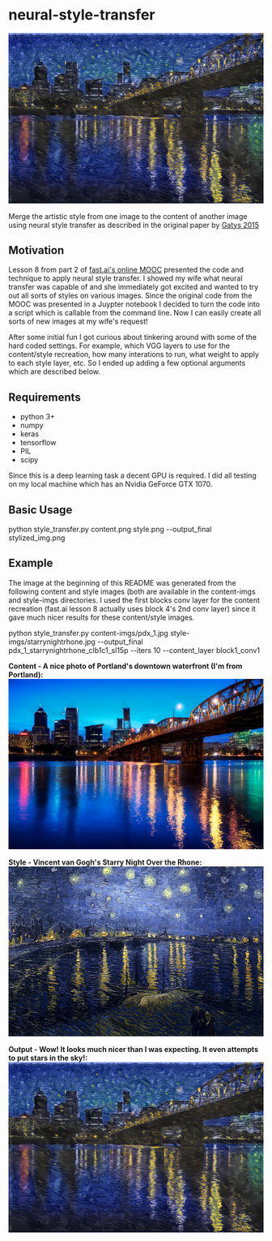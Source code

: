 # neural-style-transfer

![alt text](https://github.com/pjbutcher/neural-style-transfer/blob/master/example-outputs/pdx_1_starrynightrhone_clb1c1_sl15c2.png)

Merge the artistic style from one image to the content of another image using neural style transfer as described in the original paper by [Gatys 2015](https://arxiv.org/abs/1508.06576) 

## Motivation
Lesson 8 from part 2 of [fast.ai's online MOOC](http://course.fast.ai/) presented the code and technique to apply neural style transfer. I showed my wife what neural transfer was capable of and she immediately got excited and wanted to try out all sorts of styles on various images. Since the original code from the MOOC was presented in a Juypter notebook I decided to turn the code into a script which is callable from the command line. Now I can easily create all sorts of new images at my wife's request!

After some initial fun I got curious about tinkering around with some of the hard coded settings. For example, which VGG layers to use for the content/style recreation, how many interations to run, what weight to apply to each style layer, etc. So I ended up adding a few optional arguments which are described below.

## Requirements
* python 3+
* numpy
* keras
* tensorflow
* PIL
* scipy

Since this is a deep learning task a decent GPU is required. I did all testing on my local machine which has an Nvidia GeForce GTX 1070. 

## Basic Usage
python style_transfer.py content.png style.png --output_final stylized_img.png

## Example
The image at the beginning of this README was generated from the following content and style images (both are available in the content-imgs and style-imgs directories. I used the first blocks conv layer for the content recreation (fast.ai lesson 8 actually uses block 4's 2nd conv layer) since it gave much nicer results for these content/style images. 

python style_transfer.py content-imgs/pdx_1.jpg style-imgs/starrynightrhone.jpg --output_final pdx_1_starrynightrhone_clb1c1_sl15p --iters 10 --content_layer block1_conv1 

**Content - A nice photo of Portland's downtown waterfront (I'm from Portland):**
![alt text](https://github.com/pjbutcher/neural-style-transfer/blob/master/content-imgs/pdx_1.jpg)

**Style - Vincent van Gogh's Starry Night Over the Rhone:**
![alt text](https://github.com/pjbutcher/neural-style-transfer/blob/master/style-imgs/starrynightrhone.jpg)

**Output - Wow! It looks much nicer than I was expecting. It even attempts to put stars in the sky!:**
![alt text](https://github.com/pjbutcher/neural-style-transfer/blob/master/example-outputs/pdx_1_starrynightrhone_clb1c1_sl15c2.png)
